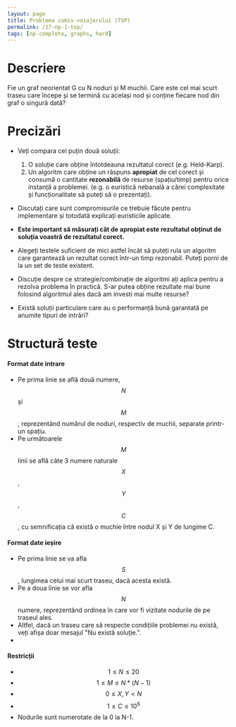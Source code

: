 ```yaml
---
layout: page
title: Problema comis-voiajorului (TSP)
permalink: /17-np-1-tsp/
tags: [np-complete, graphs, hard]
---
```


# Descriere

Fie un graf neorientat G cu N noduri și M muchii. Care este cel mai scurt traseu care începe și se termină cu același nod și 
conține fiecare nod din graf o singură dată?

# Precizări

- Veți compara cel puțin două soluții:
  1. O soluție care obține întotdeauna rezultatul corect (e.g. Held-Karp).
  2. Un algoritm care obține un răspuns **apropiat** de cel corect și consumă o cantitate **rezonabilă** de resurse (spațiu/timp) pentru orice instanță a problemei. (e.g. o euristică nebanală a cărei complexitate și funcționalitate să puteți să o prezentați).

- Discutați care sunt compromisurile ce trebuie făcute pentru implementare și totodată explicați euristicile aplicate.
- **Este important să măsurați cât de apropiat este rezultatul obținut de soluția voastră de rezultatul corect.**
- Alegeți testele suficient de mici astfel încât să puteți rula un algoritm care garantează un rezultat corect într-un timp rezonabil. 
Puteți porni de la un set de teste existent.

- Discuție despre ce strategie/combinație de algoritmi ați aplica pentru a rezolva problema în practică. S-ar putea obține rezultate mai bune folosind algoritmul ales dacă am investi mai multe resurse?
- Există soluții particulare care au o performanță bună garantată pe anumite tipuri de intrări?

# Structură teste

#### Format date intrare

- Pe prima linie se află două numere, $$N$$ și $$M$$, reprezentând numărul de noduri, respectiv de muchii, separate printr-un spațiu.
- Pe următoarele $$M$$ linii se află câte 3 numere naturale $$X$$, $$Y$$, $$C$$, cu semnificația că există o muchie între nodul X și Y
  de lungime C.

#### Format date ieșire

- Pe prima linie se va afla $$S$$, lungimea celui mai scurt traseu, dacă acesta există. 
- Pe a doua linie se vor afla $$N$$ numere, reprezentând ordinea în care vor fi vizitate nodurile de pe traseul ales.
- Altfel, dacă un traseu care să respecte condițiile problemei nu există, veți afișa doar mesajul "Nu există soluție.".
- 
#### Restricții

- $$ 1 \leq N \leq 20$$
- $$ 1 \leq M \leq N*(N-1)$$
- $$ 0 \leq X, Y < N$$
- $$ 1 \leq C \leq 10^6$$
- Nodurile sunt numerotate de la 0 la N-1.
